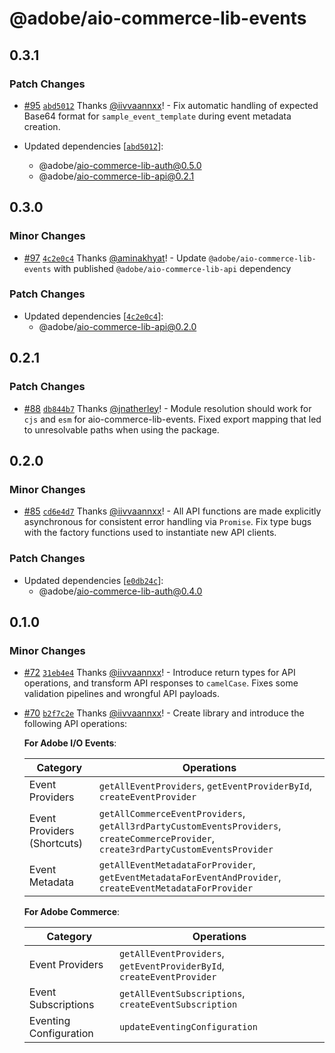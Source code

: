 # @adobe/aio-commerce-lib-events

## 0.3.1

### Patch Changes

- [#95](https://github.com/adobe/aio-commerce-sdk/pull/95) [`abd5012`](https://github.com/adobe/aio-commerce-sdk/commit/abd5012e5680f97abd150de6036b2225c7dc0277) Thanks [@iivvaannxx](https://github.com/apps/renovate)! - Fix automatic handling of expected Base64 format for `sample_event_template` during event metadata creation.

- Updated dependencies [[`abd5012`](https://github.com/adobe/aio-commerce-sdk/commit/abd5012e5680f97abd150de6036b2225c7dc0277)]:
  - @adobe/aio-commerce-lib-auth@0.5.0
  - @adobe/aio-commerce-lib-api@0.2.1

## 0.3.0

### Minor Changes

- [#97](https://github.com/adobe/aio-commerce-sdk/pull/97) [`4c2e0c4`](https://github.com/adobe/aio-commerce-sdk/commit/4c2e0c4699d64065853e648f5bba5b66acda08c3) Thanks [@aminakhyat](https://github.com/aminakhyat)! - Update `@adobe/aio-commerce-lib-events` with published `@adobe/aio-commerce-lib-api` dependency

### Patch Changes

- Updated dependencies [[`4c2e0c4`](https://github.com/adobe/aio-commerce-sdk/commit/4c2e0c4699d64065853e648f5bba5b66acda08c3)]:
  - @adobe/aio-commerce-lib-api@0.2.0

## 0.2.1

### Patch Changes

- [#88](https://github.com/adobe/aio-commerce-sdk/pull/88) [`db844b7`](https://github.com/adobe/aio-commerce-sdk/commit/db844b7c3685fa8d20cf865b88786a863c9fc963) Thanks [@jnatherley](https://github.com/jnatherley)! - Module resolution should work for `cjs` and `esm` for aio-commerce-lib-events. Fixed export mapping that led to unresolvable paths when using the package.

## 0.2.0

### Minor Changes

- [#85](https://github.com/adobe/aio-commerce-sdk/pull/85) [`cd6e4d7`](https://github.com/adobe/aio-commerce-sdk/commit/cd6e4d786c82e964808b402c84e124e1db621e9e) Thanks [@iivvaannxx](https://github.com/iivvaannxx)! - All API functions are made explicitly asynchronous for consistent error handling via `Promise`. Fix type bugs with the factory functions used to instantiate new API clients.

### Patch Changes

- Updated dependencies [[`e0db24c`](https://github.com/adobe/aio-commerce-sdk/commit/e0db24c04aed9a6df72e80d5395aa41374570b6a)]:
  - @adobe/aio-commerce-lib-auth@0.4.0

## 0.1.0

### Minor Changes

- [#72](https://github.com/adobe/aio-commerce-sdk/pull/72) [`31eb4e4`](https://github.com/adobe/aio-commerce-sdk/commit/31eb4e403f30b593aafff57dc268bf9e6cf49f3e) Thanks [@iivvaannxx](https://github.com/iivvaannxx)! - Introduce return types for API operations, and transform API responses to `camelCase`. Fixes some validation pipelines and wrongful API payloads.

- [#70](https://github.com/adobe/aio-commerce-sdk/pull/70) [`b2f7c2e`](https://github.com/adobe/aio-commerce-sdk/commit/b2f7c2efb46b54ba6819a19ead465f24b9f00de9) Thanks [@iivvaannxx](https://github.com/iivvaannxx)! - Create library and introduce the following API operations:

  **For Adobe I/O Events**:

  | Category                    | Operations                                                                                                                            |
  | --------------------------- | ------------------------------------------------------------------------------------------------------------------------------------- |
  | Event Providers             | `getAllEventProviders`, `getEventProviderById`, `createEventProvider`                                                                 |
  | Event Providers (Shortcuts) | `getAllCommerceEventProviders`, `getAll3rdPartyCustomEventsProviders`, `createCommerceProvider`, `create3rdPartyCustomEventsProvider` |
  | Event Metadata              | `getAllEventMetadataForProvider`, `getEventMetadataForEventAndProvider`, `createEventMetadataForProvider`                             |

  **For Adobe Commerce**:

  | Category               | Operations                                                            |
  | ---------------------- | --------------------------------------------------------------------- |
  | Event Providers        | `getAllEventProviders`, `getEventProviderById`, `createEventProvider` |
  | Event Subscriptions    | `getAllEventSubscriptions`, `createEventSubscription`                 |
  | Eventing Configuration | `updateEventingConfiguration`                                         |
